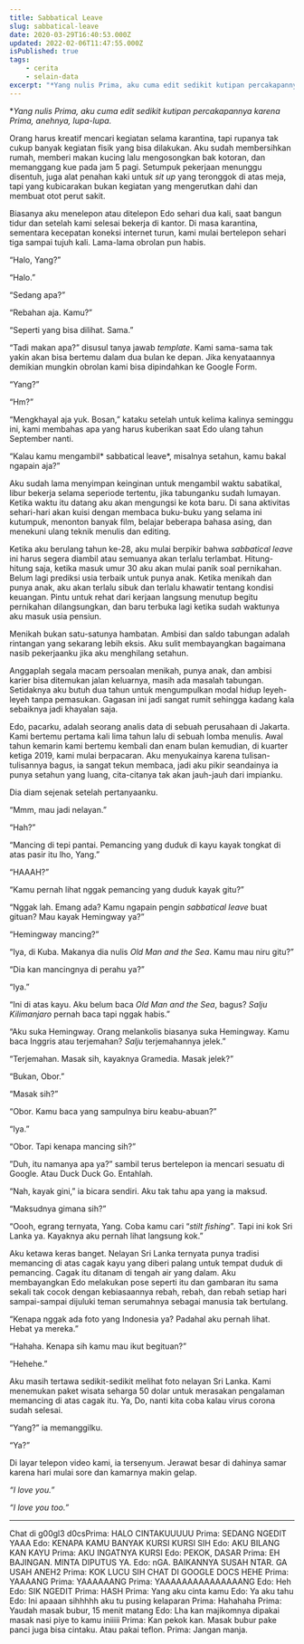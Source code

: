 ```yaml
---
title: Sabbatical Leave
slug: sabbatical-leave
date: 2020-03-29T16:40:53.000Z
updated: 2022-02-06T11:47:55.000Z
isPublished: true
tags: 
    - cerita
    - selain-data
excerpt: "*Yang nulis Prima, aku cuma edit sedikit kutipan percakapannya karena Prima, anehnya, lupa-lupa."
---
```


**Yang nulis Prima, aku cuma edit sedikit kutipan percakapannya karena Prima, anehnya, lupa-lupa.*

Orang harus kreatif mencari kegiatan selama karantina, tapi rupanya tak cukup banyak kegiatan fisik yang bisa dilakukan. Aku sudah membersihkan rumah, memberi makan kucing lalu mengosongkan bak kotoran, dan memanggang kue pada jam 5 pagi. Setumpuk pekerjaan menunggu disentuh, juga alat penahan kaki untuk *sit up* yang teronggok di atas meja, tapi yang kubicarakan bukan kegiatan yang mengerutkan dahi dan membuat otot perut sakit.

Biasanya aku menelepon atau ditelepon Edo sehari dua kali, saat bangun tidur dan setelah kami selesai bekerja di kantor. Di masa karantina, sementara kecepatan koneksi internet turun, kami mulai bertelepon sehari tiga sampai tujuh kali. Lama-lama obrolan pun habis.

“Halo, Yang?”

“Halo.”

“Sedang apa?”

“Rebahan aja. Kamu?”

“Seperti yang bisa dilihat. Sama.”

“Tadi makan apa?” disusul tanya jawab *template*. Kami sama-sama tak yakin akan bisa bertemu dalam dua bulan ke depan. Jika kenyataannya demikian mungkin obrolan kami bisa dipindahkan ke Google Form.

“Yang?”

“Hm?”

“Mengkhayal aja yuk. Bosan,” kataku setelah untuk kelima kalinya seminggu ini, kami membahas apa yang harus kuberikan saat Edo ulang tahun September nanti.

“Kalau kamu mengambil* sabbatical leave*, misalnya setahun, kamu bakal ngapain aja?”

Aku sudah lama menyimpan keinginan untuk mengambil waktu sabatikal, libur bekerja selama seperiode tertentu, jika tabunganku sudah lumayan. Ketika waktu itu datang aku akan mengungsi ke kota baru. Di sana aktivitas sehari-hari akan kuisi dengan membaca buku-buku yang selama ini kutumpuk, menonton banyak film, belajar beberapa bahasa asing, dan menekuni ulang teknik menulis dan editing.

Ketika aku berulang tahun ke-28, aku mulai berpikir bahwa *sabbatical leave* ini harus segera diambil atau semuanya akan terlalu terlambat. Hitung-hitung saja, ketika masuk umur 30 aku akan mulai panik soal pernikahan. Belum lagi prediksi usia terbaik untuk punya anak. Ketika menikah dan punya anak, aku akan terlalu sibuk dan terlalu khawatir tentang kondisi keuangan. Pintu untuk rehat dari kerjaan langsung menutup begitu pernikahan dilangsungkan, dan baru terbuka lagi ketika sudah waktunya aku masuk usia pensiun.

Menikah bukan satu-satunya hambatan. Ambisi dan saldo tabungan adalah rintangan yang sekarang lebih eksis. Aku sulit membayangkan bagaimana nasib pekerjaanku jika aku menghilang setahun.

Anggaplah segala macam persoalan menikah, punya anak, dan ambisi karier bisa ditemukan jalan keluarnya, masih ada masalah tabungan. Setidaknya aku butuh dua tahun untuk mengumpulkan modal hidup leyeh-leyeh tanpa pemasukan. Gagasan ini jadi sangat rumit sehingga kadang kala sebaiknya jadi khayalan saja.

Edo, pacarku, adalah seorang analis data di sebuah perusahaan di Jakarta. Kami bertemu pertama kali lima tahun lalu di sebuah lomba menulis. Awal tahun kemarin kami bertemu kembali dan enam bulan kemudian, di kuarter ketiga 2019, kami mulai berpacaran. Aku menyukainya karena tulisan-tulisannya bagus, ia sangat tekun membaca, jadi aku pikir seandainya ia punya setahun yang luang, cita-citanya tak akan jauh-jauh dari impianku.

Dia diam sejenak setelah pertanyaanku.

“Mmm, mau jadi nelayan.”

“Hah?”

“Mancing di tepi pantai. Pemancing yang duduk di kayu kayak tongkat di atas pasir itu lho, Yang.”

“HAAAH?”

“Kamu pernah lihat nggak pemancing yang duduk kayak gitu?”

“Nggak lah. Emang ada? Kamu ngapain pengin *sabbatical leave* buat gituan? Mau kayak Hemingway ya?”

“Hemingway mancing?”

“Iya, di Kuba. Makanya dia nulis *Old Man and the Sea*. Kamu mau niru gitu?”

“Dia kan mancingnya di perahu ya?”

“Iya.”

“Ini di atas kayu. Aku belum baca *Old Man and the Sea*, bagus? *Salju Kilimanjaro* pernah baca tapi nggak habis.”

“Aku suka Hemingway. Orang melankolis biasanya suka Hemingway. Kamu baca Inggris atau terjemahan? *Salju* terjemahannya jelek.”

“Terjemahan. Masak sih, kayaknya Gramedia. Masak jelek?”

“Bukan, Obor.”

“Masak sih?”

“Obor. Kamu baca yang sampulnya biru keabu-abuan?”

“Iya.”

“Obor. Tapi kenapa mancing sih?”

”Duh, itu namanya apa ya?” sambil terus bertelepon ia mencari sesuatu di Google. Atau Duck Duck Go. Entahlah.

“Nah, kayak gini,” ia bicara sendiri. Aku tak tahu apa yang ia maksud.

“Maksudnya gimana sih?”

“Oooh, egrang ternyata, Yang. Coba kamu cari “*stilt fishing*”*.* Tapi ini kok Sri Lanka ya. Kayaknya aku pernah lihat langsung kok.”

Aku ketawa keras banget. Nelayan Sri Lanka ternyata punya tradisi memancing di atas cagak kayu yang diberi palang untuk tempat duduk di pemancing. Cagak itu ditanam di tengah air yang dalam. Aku membayangkan Edo melakukan pose seperti itu dan gambaran itu sama sekali tak cocok dengan kebiasaannya rebah, rebah, dan rebah setiap hari sampai-sampai dijuluki teman serumahnya sebagai manusia tak bertulang.

“Kenapa nggak ada foto yang Indonesia ya? Padahal aku pernah lihat. Hebat ya mereka.”

“Hahaha. Kenapa sih kamu mau ikut begituan?”

“Hehehe.”

Aku masih tertawa sedikit-sedikit melihat foto nelayan Sri Lanka. Kami menemukan paket wisata seharga 50 dolar untuk merasakan pengalaman memancing di atas cagak itu. Ya, Do, nanti kita coba kalau virus corona sudah selesai.

“Yang?” ia memanggilku.

“Ya?”

Di layar telepon video kami, ia tersenyum. Jerawat besar di dahinya samar karena hari mulai sore dan kamarnya makin gelap.

*“I love you.”*

*“I love you too.”*

---

Chat di g00gl3 d0csPrima: HALO CINTAKUUUUU
Prima: SEDANG NGEDIT YAAA
Edo: KENAPA KAMU BANYAK KURSI KURSI SIH
Edo: AKU BILANG KAN KAYU
Prima: AKU INGATNYA KURSI
Edo: PEKOK, DASAR
Prima: EH BAJINGAN. MINTA DIPUTUS YA.
Edo: nGA. BAIKANNYA SUSAH NTAR. GA USAH ANEH2
Prima: KOK LUCU SIH CHAT DI GOOGLE DOCS HEHE
Prima: YAAAANG
Prima: YAAAAAANG
Prima: YAAAAAAAAAAAAAAANG
Edo: Heh
Edo: SIK NGEDIT
Prima: HASH
Prima: Yang aku cinta kamu
Edo: Ya aku tahu
Edo: Ini apaaan sihhhhh aku tu pusing kelaparan
Prima: Hahahaha
Prima: Yaudah masak bubur, 15 menit matang
Edo: Lha kan majikomnya dipakai masak nasi piye to kamu iniiiii
Prima: Kan pekok kan. Masak bubur pake panci juga bisa cintaku. Atau pakai teflon. 
Prima: Jangan manja.
